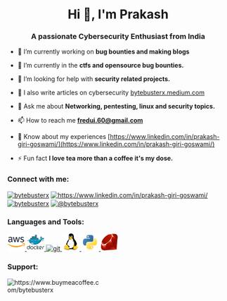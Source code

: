 <h1 align="center">Hi 👋, I'm Prakash</h1>
<h3 align="center">A passionate Cybersecurity Enthusiast from India</h3>

- 🔭 I’m currently working on **bug bounties and making blogs**

- 🌱 I’m currently in the **ctfs and opensource bug bounties.**

- 🤝 I’m looking for help with **security related projects.**

- 📝 I also write articles on cybersecurity [bytebusterx.medium.com](bytebusterx.medium.com)

- 💬 Ask me about **Networking, pentesting, linux and security topics.**

- 📫 How to reach me **fredui.60@gmail.com**

- 📄 Know about my experiences [https://www.linkedin.com/in/prakash-giri-goswami/](https://www.linkedin.com/in/prakash-giri-goswami/)

- ⚡ Fun fact **I love tea more than a coffee it's my dose.**

<h3 align="left">Connect with me:</h3>
<p align="left">
<a href="https://twitter.com/bytebusterx" target="blank"><img align="center" src="https://raw.githubusercontent.com/rahuldkjain/github-profile-readme-generator/master/src/images/icons/Social/twitter.svg" alt="bytebusterx" height="30" width="40" /></a>
<a href="https://linkedin.com/in/https://www.linkedin.com/in/prakash-giri-goswami/" target="blank"><img align="center" src="https://raw.githubusercontent.com/rahuldkjain/github-profile-readme-generator/master/src/images/icons/Social/linked-in-alt.svg" alt="https://www.linkedin.com/in/prakash-giri-goswami/" height="30" width="40" /></a>
<a href="https://instagram.com/bytebusterx" target="blank"><img align="center" src="https://raw.githubusercontent.com/rahuldkjain/github-profile-readme-generator/master/src/images/icons/Social/instagram.svg" alt="bytebusterx" height="30" width="40" /></a>
<a href="https://medium.com/@bytebusterx" target="blank"><img align="center" src="https://raw.githubusercontent.com/rahuldkjain/github-profile-readme-generator/master/src/images/icons/Social/medium.svg" alt="@bytebusterx" height="30" width="40" /></a>
</p>

<h3 align="left">Languages and Tools:</h3>
<p align="left"> <a href="https://aws.amazon.com" target="_blank" rel="noreferrer"> <img src="https://raw.githubusercontent.com/devicons/devicon/master/icons/amazonwebservices/amazonwebservices-original-wordmark.svg" alt="aws" width="40" height="40"/> </a> <a href="https://www.docker.com/" target="_blank" rel="noreferrer"> <img src="https://raw.githubusercontent.com/devicons/devicon/master/icons/docker/docker-original-wordmark.svg" alt="docker" width="40" height="40"/> </a> <a href="https://git-scm.com/" target="_blank" rel="noreferrer"> <img src="https://www.vectorlogo.zone/logos/git-scm/git-scm-icon.svg" alt="git" width="40" height="40"/> </a> <a href="https://www.linux.org/" target="_blank" rel="noreferrer"> <img src="https://raw.githubusercontent.com/devicons/devicon/master/icons/linux/linux-original.svg" alt="linux" width="40" height="40"/> </a> <a href="https://www.python.org" target="_blank" rel="noreferrer"> <img src="https://raw.githubusercontent.com/devicons/devicon/master/icons/python/python-original.svg" alt="python" width="40" height="40"/> </a> <a href="https://www.ruby-lang.org/en/" target="_blank" rel="noreferrer"> <img src="https://raw.githubusercontent.com/devicons/devicon/master/icons/ruby/ruby-original.svg" alt="ruby" width="40" height="40"/> </a> </p>

<h3 align="left">Support:</h3>
<p><a href="https://www.buymeacoffee.com/https://www.buymeacoffee.com/bytebusterx"> <img align="left" src="https://cdn.buymeacoffee.com/buttons/v2/default-yellow.png" height="50" width="210" alt="https://www.buymeacoffee.com/bytebusterx" /></a></p><br><br>
